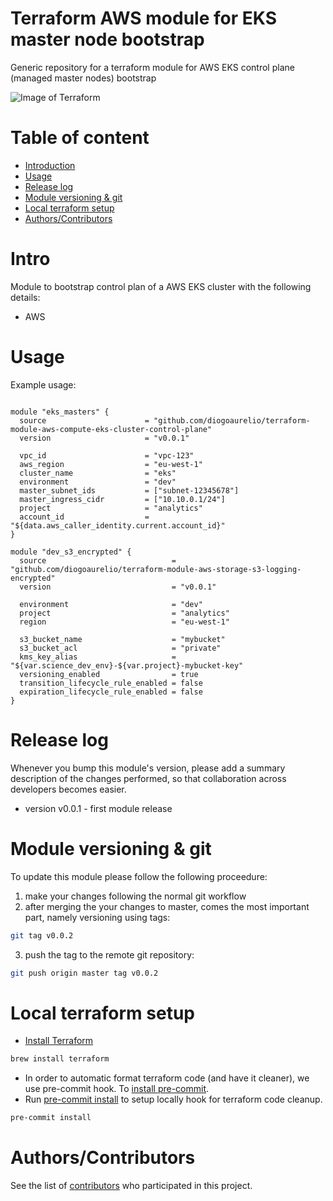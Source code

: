 Terraform AWS module for EKS master node bootstrap
==================================================

Generic repository for a terraform module for AWS EKS control plane (managed master nodes) bootstrap

![Image of Terraform](https://i.imgur.com/Jj2T26b.jpg)

# Table of content

- [Introduction](#intro)
- [Usage](#usage)
- [Release log](#release-log)
- [Module versioning & git](#module-versioning-&-git)
- [Local terraform setup](#local-terraform-setup)
- [Authors/Contributors](#authorscontributors)


# Intro

Module to bootstrap control plan of a AWS EKS cluster with the following details:
- AWS

# Usage

Example usage:

```hcl

module "eks_masters" {
  source                      = "github.com/diogoaurelio/terraform-module-aws-compute-eks-cluster-control-plane"
  version                     = "v0.0.1"

  vpc_id                      = "vpc-123"
  aws_region                  = "eu-west-1"
  cluster_name                = "eks"
  environment                 = "dev"
  master_subnet_ids           = ["subnet-12345678"]
  master_ingress_cidr         = ["10.10.0.1/24"]
  project                     = "analytics"
  account_id                  = "${data.aws_caller_identity.current.account_id}"
}

module "dev_s3_encrypted" {
  source                            = "github.com/diogoaurelio/terraform-module-aws-storage-s3-logging-encrypted"
  version                           = "v0.0.1"

  environment                       = "dev"
  project                           = "analytics"
  region                            = "eu-west-1"

  s3_bucket_name                    = "mybucket"
  s3_bucket_acl                     = "private"
  kms_key_alias                     = "${var.science_dev_env}-${var.project}-mybucket-key"
  versioning_enabled                = true
  transition_lifecycle_rule_enabled = false
  expiration_lifecycle_rule_enabled = false
}

```


# Release log

Whenever you bump this module's version, please add a summary description of the changes performed, so that collaboration across developers becomes easier.

* version v0.0.1 - first module release

# Module versioning & git

To update this module please follow the following proceedure:

1) make your changes following the normal git workflow
2) after merging the your changes to master, comes the most important part, namely versioning using tags:

```bash
git tag v0.0.2
```

3) push the tag to the remote git repository:
```bash
git push origin master tag v0.0.2
```

# Local terraform setup

* [Install Terraform](https://www.terraform.io/)

```bash
brew install terraform
```

* In order to automatic format terraform code (and have it cleaner), we use pre-commit hook. To [install pre-commit](https://pre-commit.com/#install).
* Run [pre-commit install](https://pre-commit.com/#usage) to setup locally hook for terraform code cleanup.

```bash
pre-commit install
```


# Authors/Contributors

See the list of [contributors](https://github.com/diogoaurelio/terraform-module-aws-storage-s3-logging-encrypted/graphs/contributors) who participated in this project.